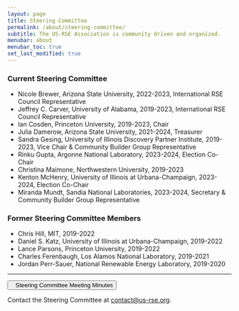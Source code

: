 ```yaml
---
layout: page
title: Steering Committee
permalink: /about/steering-committee/
subtitle: The US-RSE Association is community driven and organized.
menubar: about
menubar_toc: true
set_last_modified: true
---
```



### Current Steering Committee

* Nicole Brewer, Arizona State University, 2022-2023, International RSE Council Representative
* Jeffrey C. Carver, University of Alabama, 2019-2023, International RSE Council Representative
* Ian Cosden, Princeton University, 2019-2023, Chair
* Julia Damerow, Arizona State University, 2021-2024, Treasurer
* Sandra Gesing, University of Illinois Discovery Partner Institute, 2019-2023, Vice Chair & Community Builder Group Representative
* Rinku Gupta, Argonne National Laboratory, 2023-2024, Election Co-Chair
* Christina Maimone, Northwestern University, 2019-2023
* Kenton McHenry, University of Illinois at Urbana-Champaign, 2023-2024, Election Co-Chair
* Miranda Mundt, Sandia National Laboratories, 2023-2024, Secretary & Community Builder Group Representative

### Former Steering Committee Members

* Chris Hill, MIT, 2019-2022
* Daniel S. Katz, University of Illinois at Urbana-Champaign, 2019-2022
* Lance Parsons, Princeton University, 2019-2022
* Charles Ferenbaugh, Los Alamos National Laboratory, 2019-2021
* Jordan Perr-Sauer, National Renewable Energy Laboratory, 2019-2020


<hr>

<p><a href="https://drive.google.com/open?id=1IKvT0xIkBTqHpBgUUaANpjFCdMki3R4J" target="_blank">
<button class="btn btn-primary"><i style="margin-right:10px" class="fa fa-file-text-o"></i>Steering Committee Meeting Minutes</button></a></p>

Contact the Steering Committee at [contact@us-rse.org](mailto:us-rse.org).
